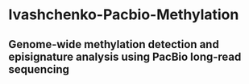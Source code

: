 # Ivashchenko-Pacbio-Methylation

## Genome-wide methylation detection and episignature analysis using PacBio long-read sequencing
